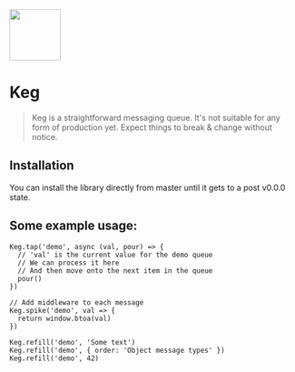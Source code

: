 
<img src="https://joduplessis-keg.s3-us-west-2.amazonaws.com/barrel.svg" width="90" height="90">

# Keg

> Keg is a straightforward messaging queue. It's not suitable for any form of production yet. Expect things to break & change without notice.

## Installation
You can install the library directly from master until it gets to a post v0.0.0 state.

## Some example usage:

```
Keg.tap('demo', async (val, pour) => {
  // 'val' is the current value for the demo queue
  // We can process it here
  // And then move onto the next item in the queue
  pour()
})

// Add middleware to each message
Keg.spike('demo', val => {
  return window.btoa(val)
})

Keg.refill('demo', 'Some text')
Keg.refill('demo', { order: 'Object message types' })
Keg.refill('demo', 42)

```
